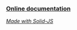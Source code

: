 

### [Online documentation](https://solid-js.github.io/signal/)


_[Made with Solid-JS](https://github.com/solid-js/typescript-npm-starter/)_
